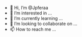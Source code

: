 - 👋 Hi, I’m @Jpferaa
- 👀 I’m interested in ...
- 🌱 I’m currently learning ...
- 💞️ I’m looking to collaborate on ...
- 📫 How to reach me ...

<!---
Jpferaa/Jpferaa is a ✨ special ✨ repository because its `README.md` (this file) appears on your GitHub profile.
You can click the Preview link to take a look at your changes.
--->
